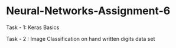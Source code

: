 # Neural-Networks-Assignment-6
Task - 1: Keras Basics

Task - 2 : Image Classification on hand written digits data set
